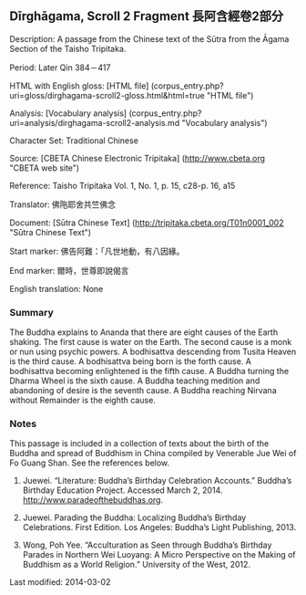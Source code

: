 ## Dīrghāgama, Scroll 2 Fragment 長阿含經卷2部分

Description: A passage from the Chinese text of the Sūtra from the Āgama Section of the Taisho Tripitaka. 

Period: Later Qin 384－417

HTML with English gloss: [HTML file] (corpus_entry.php?uri=gloss/dirghagama-scroll2-gloss.html&html=true "HTML file")

Analysis: [Vocabulary analysis] (corpus_entry.php?uri=analysis/dirghagama-scroll2-analysis.md "Vocabulary analysis")

Character Set: Traditional Chinese

Source: [CBETA Chinese Electronic Tripitaka] (http://www.cbeta.org "CBETA web site")

Reference: Taisho Tripitaka Vol. 1, No. 1, p. 15, c28-p. 16, a15

Translator: 佛陁耶舍共竺佛念

Document: [Sūtra Chinese Text] (http://tripitaka.cbeta.org/T01n0001_002 "Sūtra Chinese Text")

Start marker: 佛告阿難：「凡世地動，有八因緣。

End marker: 爾時，世尊即說偈言

English	translation: None

### Summary
The Buddha explains to Ananda that there are eight causes of the Earth shaking. The first cause is water on the Earth. The second cause is a monk or nun using psychic powers. A bodhisattva descending from Tusita Heaven is the third cause. A bodhisattva being born is the forth cause. A bodhisattva becoming enlightened is the fifth cause. A Buddha turning the Dharma Wheel is the sixth cause. A Buddha teaching medition and abandoning of desire is the seventh cause. A Buddha reaching Nirvana without Remainder is the eighth cause.

### Notes
This passage is included in a collection of texts about the birth of the Buddha and spread of Buddhism in China compiled by Venerable Jue Wei of Fo Guang Shan. See the references below.

1. Juewei. “Literature: Buddha’s Birthday Celebration Accounts.” Buddha’s Birthday Education Project. Accessed March 2, 2014. <a href="http://www.paradeofthebuddhas.org">http://www.paradeofthebuddhas.org</a>.

2. Juewei. Parading the Buddha: Localizing Buddha’s Birthday Celebrations. First Edition. Los Angeles: Buddha’s Light Publishing, 2013.

3. Wong, Poh Yee. “Acculturation as Seen through Buddha’s Birthday Parades in Northern Wei Luoyang: A Micro Perspective on the Making of Buddhism as a World Religion.” University of the West, 2012.

Last modified: 2014-03-02


